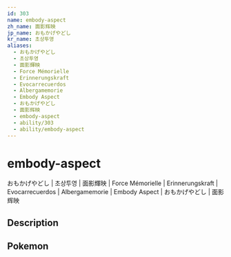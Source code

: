 ```yaml
---
id: 303
name: embody-aspect
zh_name: 面影辉映
jp_name: おもかげやどし
kr_name: 초상투영
aliases:
  - おもかげやどし
  - 초상투영
  - 面影輝映
  - Force Mémorielle
  - Erinnerungskraft
  - Evocarrecuerdos
  - Albergamemorie
  - Embody Aspect
  - おもかげやどし
  - 面影辉映
  - embody-aspect
  - ability/303
  - ability/embody-aspect
---
```

# embody-aspect

おもかげやどし | 초상투영 | 面影輝映 | Force Mémorielle | Erinnerungskraft | Evocarrecuerdos | Albergamemorie | Embody Aspect | おもかげやどし | 面影辉映

## Description



## Pokemon




